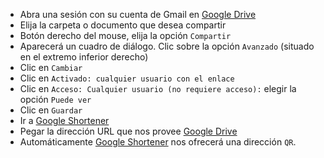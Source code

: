 * Abra una sesión con su cuenta de Gmail en [Google Drive](https://drive.google.com/)
* Elija la carpeta o documento que desea compartir
* Botón derecho del mouse, elija la opción `Compartir`
* Aparecerá un cuadro de diálogo. Clic sobre la opción `Avanzado` (situado en el extremo inferior derecho)
* Clic en `Cambiar`
* Clic en `Activado: cualquier usuario con el enlace`
* Clic en `Acceso: Cualquier usuario (no requiere acceso):` elegir la opción `Puede ver`
* Clic en `Guardar`
* Ir a [Google Shortener](https://goo.gl/)
* Pegar la dirección URL que nos provee [Google Drive](https://drive.google.com/)
* Automáticamente [Google Shortener](https://goo.gl/) nos ofrecerá una dirección `QR`.